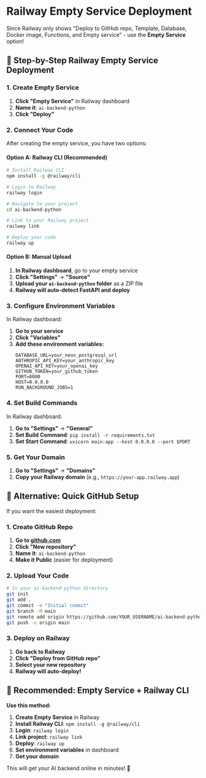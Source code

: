 # Railway Empty Service Deployment

Since Railway only shows "Deploy to GitHub repo, Template, Database, Docker image, Functions, and Empty service" - use the **Empty Service** option!

## 🚀 **Step-by-Step Railway Empty Service Deployment**

### 1. Create Empty Service
1. **Click "Empty Service"** in Railway dashboard
2. **Name it**: `ai-backend-python`
3. **Click "Deploy"**

### 2. Connect Your Code
After creating the empty service, you have two options:

#### **Option A: Railway CLI (Recommended)**
```bash
# Install Railway CLI
npm install -g @railway/cli

# Login to Railway
railway login

# Navigate to your project
cd ai-backend-python

# Link to your Railway project
railway link

# Deploy your code
railway up
```

#### **Option B: Manual Upload**
1. **In Railway dashboard**, go to your empty service
2. **Click "Settings"** → **"Source"**
3. **Upload your `ai-backend-python` folder** as a ZIP file
4. **Railway will auto-detect FastAPI and deploy**

### 3. Configure Environment Variables
In Railway dashboard:
1. **Go to your service**
2. **Click "Variables"**
3. **Add these environment variables:**
   ```
   DATABASE_URL=your_neon_postgresql_url
   ANTHROPIC_API_KEY=your_anthropic_key
   OPENAI_API_KEY=your_openai_key
   GITHUB_TOKEN=your_github_token
   PORT=8000
   HOST=0.0.0.0
   RUN_BACKGROUND_JOBS=1
   ```

### 4. Set Build Commands
In Railway dashboard:
1. **Go to "Settings"** → **"General"**
2. **Set Build Command**: `pip install -r requirements.txt`
3. **Set Start Command**: `uvicorn main:app --host 0.0.0.0 --port $PORT`

### 5. Get Your Domain
1. **Go to "Settings"** → **"Domains"**
2. **Copy your Railway domain** (e.g., `https://your-app.railway.app`)

## 🚀 **Alternative: Quick GitHub Setup**

If you want the easiest deployment:

### 1. Create GitHub Repo
1. **Go to [github.com](https://github.com)**
2. **Click "New repository"**
3. **Name it**: `ai-backend-python`
4. **Make it Public** (easier for deployment)

### 2. Upload Your Code
```bash
# In your ai-backend-python directory
git init
git add .
git commit -m "Initial commit"
git branch -M main
git remote add origin https://github.com/YOUR_USERNAME/ai-backend-python.git
git push -u origin main
```

### 3. Deploy on Railway
1. **Go back to Railway**
2. **Click "Deploy from GitHub repo"**
3. **Select your new repository**
4. **Railway will auto-deploy!**

## 🎯 **Recommended: Empty Service + Railway CLI**

**Use this method:**
1. **Create Empty Service** in Railway
2. **Install Railway CLI**: `npm install -g @railway/cli`
3. **Login**: `railway login`
4. **Link project**: `railway link`
5. **Deploy**: `railway up`
6. **Set environment variables** in dashboard
7. **Get your domain**

This will get your AI backend online in minutes! 🚀 